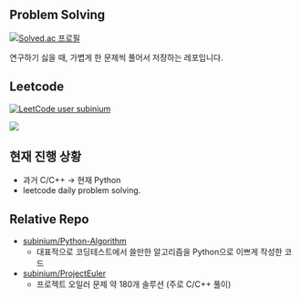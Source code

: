 ## Problem Solving

[![Solved.ac 프로필](http://mazassumnida.wtf/api/generate_badge?boj=subinium)](https://solved.ac/subinium)

연구하기 싫을 때, 가볍게 한 문제씩 풀어서 저장하는 레포입니다.

## Leetcode

[![LeetCode user subinium](https://img.shields.io/badge/dynamic/json?style=flat&labelColor=black&color=%23ffa116&label=Solved&query=solvedOverTotal&url=https%3A%2F%2Fleetcode-badge.vercel.app%2Fapi%2Fusers%2Fsubinium&logo=leetcode&logoColor=yellow)](https://leetcode.com/subinium/)

![](https://leetcode.com/static/images/badges/dcc-2022-3.png)

## 현재 진행 상황

- 과거 C/C++ -> 현재 Python
- leetcode daily problem solving.

## Relative Repo

- [subinium/Python-Algorithm](https://github.com/subinium/Python-Algorithm)
  - 대표적으로 코딩테스트에서 쓸만한 알고리즘을 Python으로 이쁘게 작성한 코드
- [subinium/ProjectEuler](https://github.com/subinium/ProjectEuler)
  - 프로젝트 오일러 문제 약 180개 솔루션 (주로 C/C++ 풀이)
